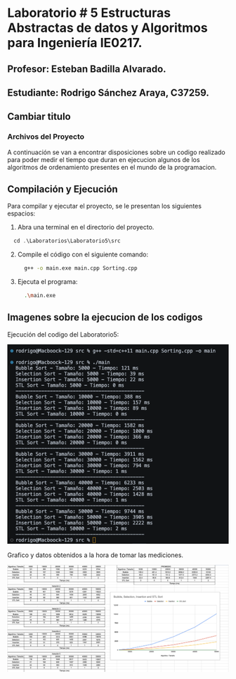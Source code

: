 # Laboratorio # 5 Estructuras Abstractas de datos y Algoritmos para Ingeniería IE0217.



## Profesor: Esteban Badilla Alvarado.
## Estudiante: Rodrigo Sánchez Araya, C37259.

## Cambiar titulo 

### Archivos del Proyecto

A continuación se van a encontrar disposiciones sobre un codigo realizado para poder medir el tiempo que duran en ejecucion algunos de los algoritmos de ordenamiento presentes en el mundo de la programacion. 

## Compilación y Ejecución

Para compilar y ejecutar el proyecto, se le presentan los siguientes espacios:

1. Abra una terminal en el directorio del proyecto.
```cpp
  cd .\Laboratorios\Laboratorio5\src
```
2. Compile el código con el siguiente comando:

    ```bash
      g++ -o main.exe main.cpp Sorting.cpp 
    ```


3. Ejecuta el programa:

    ```bash
      .\main.exe
    ```


## Imagenes sobre la ejecucion de los codigos
Ejecución del codigo del Laboratorio5:


![Ejecución del programa en compu propia](/Pruebas/EjecLab5.jpeg)



Grafico y datos obtenidos a la hora de tomar las mediciones.


![Datos obtenidos en las diversas compilaciones del codigo](/Pruebas/GrafLab5.jpeg)
